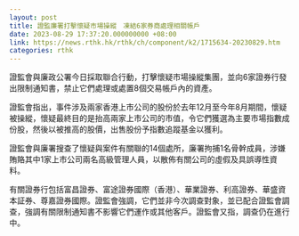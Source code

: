```yaml
---
layout: post
title: 證監廉署打擊懷疑市場操縱　凍結6家券商處理相關帳戶
date: 2023-08-29 17:37:20.000000000 +08:00
link: https://news.rthk.hk/rthk/ch/component/k2/1715634-20230829.htm
categories: rthk
---
```


證監會與廉政公署今日採取聯合行動，打擊懷疑市場操縱集團，並向6家證券行發出限制通知書，禁止它們處理或處置8個交易帳戶內的資產。

證監會指出，事件涉及兩家香港上市公司的股份於去年12月至今年8月期間，懷疑被操縱，懷疑最終目的是抬高兩家上市公司的市值，令它們獲選為主要市場指數成份股，然後以被推高的股價，出售股份予指數追蹤基金以獲利。

證監會與廉署搜查了懷疑與案件有關聯的14個處所，廉署拘捕1名骨幹成員，涉嫌賄賂其中1家上市公司兩名高級管理人員，以散佈有關公司的虛假及具誤導性資料。

有關證券行包括富昌證券、富途證券國際（香港）、華業證券、利高證券、華盛資本証券、尊嘉證券國際。證監會強調，它們並非今次調查對象，並已配合證監會調查，強調有關限制通知書不影響它們運作或其他客戶。證監會又指，調查仍在進行中。
